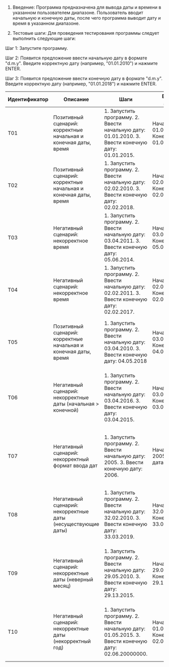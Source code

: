 1. Введение:
Программа предназначена для вывода даты и времени в указанном пользователем диапазоне. Пользователь вводит начальную и конечную даты, после чего программа выводит дату и время в указанном диапазоне.

2. Тестовые шаги:
Для проведения тестирования программы следует выполнить следующие шаги:

Шаг 1: Запустите программу.

Шаг 2: Появится предложение ввести начальную дату в формате "d.m.y". Введите корректную дату (например, "01.01.2010") и нажмите ENTER.

Шаг 3: Появится предложение ввести конечную дату в формате "d.m.y". Введите корректную дату (например, "01.01.2018") и нажмите ENTER.

| Идентификатор  | Описание | Шаги  | Входные данные | Ожидаемые результаты  | Фактические результаты | Статус  |
| ------------- | ------------- | ------------- | ------------- | ------------- | ------------- | ------------- |
| T01  | Позитивный сценарий: корректные начальная и конечная даты, время  | 1. Запустить программу. 2. Ввести начальную дату: 01.01.2010. 3. Ввести конечную дату: 01.01.2015.| Начальная дата: 01.01.2010 Конечная дата: 01.01.2015  | Программа должна вывести корректную дату и время в указанном диапазоне.  | Как ожидали  | Пройден  |
| T02  | Позитивный сценарий: корректные начальная и конечная даты, время  | 1. Запустить программу. 2. Ввести начальную дату: 02.02.2010. 3. Ввести конечную дату: 02.02.2018.  | Начальная дата: 02.02.2010 Конечная дата: 02.02.2018  | Программа должна вывести корректную дату и время в указанном диапазоне.  | Как ожидали  | Пройден  |
| T03  | Негативный сценарий: некорректное время  | 1. Запустить программу. 2. Ввести начальную дату: 03.04.2011. 3. Ввести конечную дату: 05.06.2014.  | Начальная дата: 03.04.2011 Конечная дата: 05.06.2014  | Программа должна вывести корректную дату и время в указанном диапазоне.  | Программа выводит некорректное значение времени (45:52:39.762)  | Не пройден  |
| T04  | Негативный сценарий: некорректное время  | 1. Запустить программу. 2. Ввести начальную дату: 02.02.2011. 3. Ввести конечную дату: 02.02.2017.  | Начальная дата: 02.02.2011 Конечная дата: 02.02.2017  | Программа должна вывести корректную дату и время в указанном диапазоне.  | Программа выводит некорректное значение времени (42:21:02.413)  | Не пройден  |
| T05  | Позитивный сценарий: корректные начальная и конечная даты, время  | 1. Запустить программу. 2. Ввести начальную дату: 03.04.2010. 3. Ввести конечную дату: 04.05.2018  | Начальная дата: 03.04.2010 Конечная дата: 04.05.2018  | Программа должна вывести корректную дату и время в указанном диапазоне.  | Как ожидали  | Пройден  |
| T06  | Негативный сценарий: некорректные даты (начальная > конечной)  | 1. Запустить программу. 2. Ввести начальную дату: 03.04.2016. 3. Ввести конечную дату: 03.04.2015.  | Начальная дата: 03.04.2016 Конечная дата: 03.04.2015  | Программа должна вывести сообщение о неверных значениях и запросить повторный ввод.  | Как ожидали  | Пройден  |
| T07  | Негативный сценарий: некорректный формат ввода дат  | 1. Запустить программу. 2. Ввести начальную дату: 2005. 3. Ввести конечную дату: 2006.  | Начальная дата: 2005 Конечная дата: 2006  | Программа должна вывести сообщение о неверных значениях и запросить повторный ввод.  | Как ожидали  | Пройден  |
| T08  | Негативный сценарий: некорректные даты (несуществующие даты)  | 1. Запустить программу. 2. Ввести начальную дату: 32.02.2010. 3. Ввести конечную дату: 33.03.2019.  | Начальная дата: 32.02.2010 Конечная дата: 33.03.2019  | Программа должна вывести сообщение о неверных значениях и запросить повторный ввод.  | Как ожидали  | Пройден  |
| T09  | Негативный сценарий: некорректные даты (неверный месяц)  | 1. Запустить программу. 2. Ввести начальную дату: 29.05.2010. 3. Ввести конечную дату: 29.13.2015.  | Начальная дата: 29.05.2010 Конечная дата: 29.13.2015  | Программа должна вывести сообщение о неверных значениях и запросить повторный ввод.  | Как ожидали  | Пройден  |
| T10  | Негативный сценарий: некорректные даты (некорректный год)  | 1. Запустить программу. 2. Ввести начальную дату: 01.05.2015. 3. Ввести конечную дату: 02.06.20000000.  | Начальная дата: 01.05.2015 Конечная дата: 02.06.20000000  | Программа должна вывести сообщение о неверных значениях и запросить повторный ввод.  | Как ожидали  | Пройден  |
